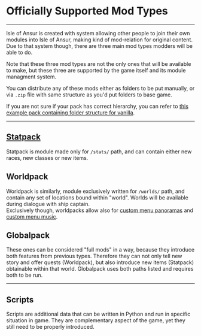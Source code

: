 # Officially Supported Mod Types
***
Isle of Ansur is created with system allowing other people to join their own modules 
into Isle of Ansur, making kind of mod-relation for original content. 
Due to that system though, there are three main mod types modders will be able to do.

Note that these three mod types are not the only ones that will be available to make, 
but these three are supported by the game itself and its module managment system.

You can distribute any of these mods either as folders to be put manually, or via 
`.zip` file with same structure as you'd put folders to base game.

If you are not sure if your pack has correct hierarchy, you can refer to 
[this example pack containing folder structure for vanilla](https://drive.google.com/file/d/1XbetQ8Z4n5yiZ0JlUEjQ0VM438LCi1JD/view?usp=sharing).
***
## [Statpack](statpack_tutorial.md)
Statpack is module made only for `/stats/` path, and can contain either new races, 
new classes or new items.

## Worldpack
Worldpack is similarly, module exclusively written for `/worlds/` path, and contain 
any set of locations bound within "world". Worlds will be available during dialogue 
with ship captain.  
Exclusively though, worldpacks allow also for [custom menu panoramas](others_tutorial.md#menu-panoramas) and [custom menu music](others_tutorial.md#menu-music).

## Globalpack
These ones can be considered "full mods" in a way, because they introduce both features 
from previous types. Therefore they can not only tell new story and offer quests 
(Worldpack), but also introduce new items (Statpack) obtainable within that world. 
Globalpack uses both paths listed and requires both to be run.
***
## Scripts
Scripts are additional data that can be written in Python and run in specific situation
in game. They are complementary aspect of the game, yet they still need to be properly
introduced.